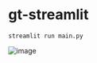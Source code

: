# gt-streamlit
```
streamlit run main.py
```

![image](https://github.com/user-attachments/assets/4ce550b2-d344-4110-a4b6-fc16dea82971)

